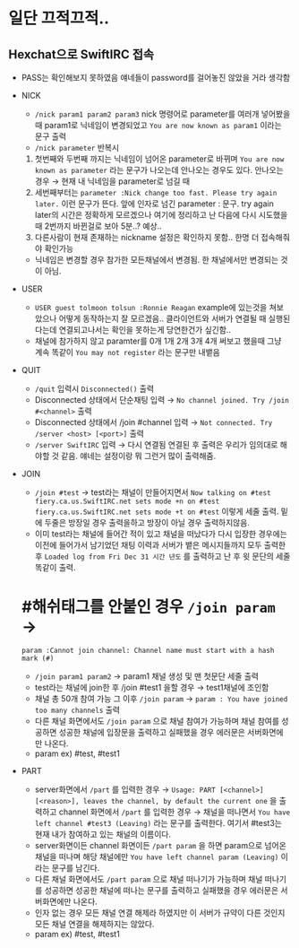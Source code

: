 # 일단 끄적끄적..

## Hexchat으로 SwiftIRC 접속

- PASS는 확인해보지 못하였음 얘네들이 password를 걸어놓진 않았을 거라 생각함
- NICK <nickname>
    - `/nick param1 param2 param3`
    nick 명령어로 parameter를 여러개 넣어봤을 때 param1로 닉네임이 변경되었고
    `You are now known as param1` 이라는 문구 출력
    - `/nick parameter` 반복시
    1. 첫번째와 두번째 까지는 닉네임이 넘어온 parameter로 바뀌며 `You are now known as parameter` 라는 문구가 나오는데 안나오는 경우도 있다. 
    안나오는 경우 → 현재 내 닉네임을 parameter로 넘길 때
    2. 세번째부터는 `parameter :Nick change too fast. Please try again later.` 이런 문구가 뜬다. 앞에 인자로 넘긴 parameter : 문구.
    try again later의 시간은 정확하게 모르겠으나 여기에 정리하고 난 다음에 다시 시도했을 때 2번까지 바뀐걸로 보아 5분..? 예상..
    3. 다른사람이 현재 존재하는 nickname 설정은 확인하지 못함.. 한명 더 접속해줘야 확인가능
    - 닉네임은 변경할 경우 참가한 모든채널에서 변경됨. 한 채널에서만 변경되는 것이 아님.
- USER <username> <hostname> <servername> <realname>
    - `USER guest tolmoon tolsun :Ronnie Reagan` example에 있는것을 쳐보았으나 어떻게 동작하는지 잘 모르겠음.. 클라이언트와 서버가 연결될 때 실행된다는데 연결되고나서는 확인을 못하는게 당연한건가 싶긴함..
    - 채널에 참가하지 않고 paramter를 0개 1개 2개 3개 4개 써보고 했을때 그냥 계속 똑같이 `You may not register` 라는 문구만 내뱉음
- QUIT
    - `/quit` 입력시 `Disconnected()` 출력
    - Disconnected 상태에서 단순채팅 입력  → `No channel joined. Try /join #<channel>` 출력
    - Disconnected 상태에서 /join #channel 입력 → `Not connected. Try /server <host> [<port>]` 출력
    - `/server SwiftIRC` 입력 → 다시 연결됨 연결된 후 출력은 우리가 임의대로 해야할 것 같음. 얘네는 설정이랑 뭐 그런거 많이 출력해줌.
- JOIN
    - `/join #test` → test라는 채널이 만들어지면서 
    `Now talking on #test
    fiery.ca.us.SwiftIRC.net sets mode +n on #test
    fiery.ca.us.SwiftIRC.net sets mode +t on #test`
    이렇게 세줄 출력.
    밑에 두줄은 방장일 경우 출력을하고 방장이 아닐 경우 출력하지않음.
    - 이미 test라는 채널에 들어간 적이 있고 채널을 떠났다가 다시 입장한 경우에는 이전에 들어가서 남기었던 채팅 이력과 서버가 뱉은 메시지들까지 모두 출력한 후 
    `Loaded log from Fri Dec 31 시간 년도` 를 출력하고 난 후 윗 문단의 세줄 똑같이 출력.
    
    # #해쉬태그를 안붙인 경우 `/join param` →
    `param :Cannot join channel: Channel name must start with a hash mark (#)`
    
    - `/join param1 param2` → param1 채널 생성 및 맨 첫문단 세줄 출력
    - test라는 채널에 join한 후 /join #test1 을할 경우 → test1채널에 조인함
    - 채널 총 50개 참여 가능 그 이후 `/join param` →
    `param : You have joined too many channels` 출력
    - 다른 채널 화면에서도 `/join param` 으로 채널 참여가 가능하며 채널 참여를 성공하면 성공한 채널에 입장문을 출력하고 실패했을 경우 에러문은 서버화면에만 나온다.
    - param ex) #test, #test1
- PART
    - server화면에서 `/part` 를 입력한 경우 → `Usage: PART [<channel>] [<reason>], leaves the channel, by default the current one` 을 출력하고 channel 화면에서 `/part` 를 입력한 경우 → 채널을 떠나면서 `You have left channel #test3 (Leaving)` 라는 문구를 출력한다. 여기서 #test3는 현재 내가 참여하고 있는 채널의 이름이다.
    - server화면이든 channel 화면이든 `/part param` 을 하면 param으로 넘어온 채널을 떠나며 해당 채널에만 `You have left channel param (Leaving)` 이라는 문구를 남긴다.
    - 다른 채널 화면에서도 `/part param` 으로 채널 떠나기가 가능하며 채널 떠나기를 성공하면 성공한 채널에 떠나는 문구를 출력하고 실패했을 경우 에러문은 서버화면에만 나온다.
    - 인자 없는 경우 모든 채널 연결 해제라 하였지만 이 서버가 규약이 다른 것인지 모든 채널 연결을 해제하지는 않았다.
    - param ex) #test, #test1